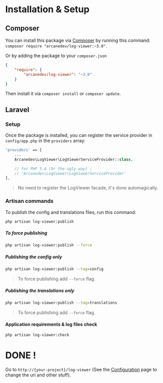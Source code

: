 # Installation & Setup

## Composer
You can install this package via [Composer](http://getcomposer.org/) by running this command: `composer require "arcanedev/log-viewer:~3.0"`.

Or by adding the package to your `composer.json`

```json
{
    "require": {
        "arcanedev/log-viewer": "~3.0"
    }
}
```

Then install it via `composer install` or `composer update`.

## Laravel

### Setup
Once the package is installed, you can register the service provider in `config/app.php` in the `providers` array:

```php
'providers' => [
    ...
    Arcanedev\LogViewer\LogViewerServiceProvider::class,

    // for PHP 5.4 (Or the ugly way) :
    // 'Arcanedev\LogViewer\LogViewerServiceProvider'
],
```

> No need to register the LogViewer facade, it's done automagically.

### Artisan commands

To publish the config and translations files, run this command:

```bash
php artisan log-viewer:publish
```
##### To force publishing

```bash
php artisan log-viewer:publish --force
```

##### Publishing the config only

```bash
php artisan log-viewer:publish --tag=config
```

> To force publishing add `--force` flag.

##### Publishing the translations only

```bash
php artisan log-viewer:publish --tag=translations
```

> To force publishing add `--force` flag.

#### Application requirements & log files check

```bash
php artisan log-viewer:check
```

# DONE !

Go to `http://{your-project}/log-viewer` (See the [Configuration](https://github.com/ARCANEDEV/LogViewer/wiki/3.-Configuration) page to change the uri and other stuff).
